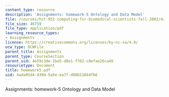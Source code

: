 ```yaml
---
content_type: resource
description: 'Assignments: homework-5 Ontology and Data Model'
file: /courses/hst-952-computing-for-biomedical-scientists-fall-2002/4ada05d4439d5a5eea7fd80b51664fb6_homework5.pdf
file_size: 46759
file_type: application/pdf
learning_resource_types:
- Assignments
license: https://creativecommons.org/licenses/by-nc-sa/4.0/
ocw_type: OCWFile
parent_title: Assignments
parent_type: CourseSection
parent_uid: 4e59c3de-1be5-d8e1-f702-c8efae26ca48
resourcetype: Document
title: homework5.pdf
uid: 4ada05d4-439d-5a5e-ea7f-d80b51664fb6
---
```

Assignments: homework-5 Ontology and Data Model